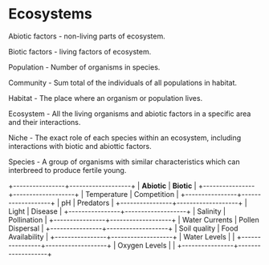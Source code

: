 # Ecosystems

Abiotic factors - non-living parts of ecosystem.

Biotic factors - living factors of ecosystem.

Population - Number of organisms in species.

Community - Sum total of the individuals of all populations in  habitat.

Habitat - The place where an organism or population lives.

Ecosystem - All the living organisms and abiotic factors in a specific area and their interactions.

Niche - The exact role of each species within an ecosystem, including interactions with biotic and abiottic factors.

Species - A group of organisms with similar characteristics which can interbreed to produce fertile young.

+----------------+-------------------+
| **Abiotic**    | **Biotic**        |
+----------------+-------------------+
| Temperature    | Competition       |
+----------------+-------------------+
| pH             | Predators         |
+----------------+-------------------+
| Light          | Disease           |
+----------------+-------------------+
| Salinity       | Pollination       |
+----------------+-------------------+
| Water Currents | Pollen Dispersal  |
+----------------+-------------------+
| Soil quality   | Food Availability |
+----------------+-------------------+
| Water Levels   |                   |
+----------------+-------------------+
| Oxygen Levels  |                   |
+----------------+-------------------+



